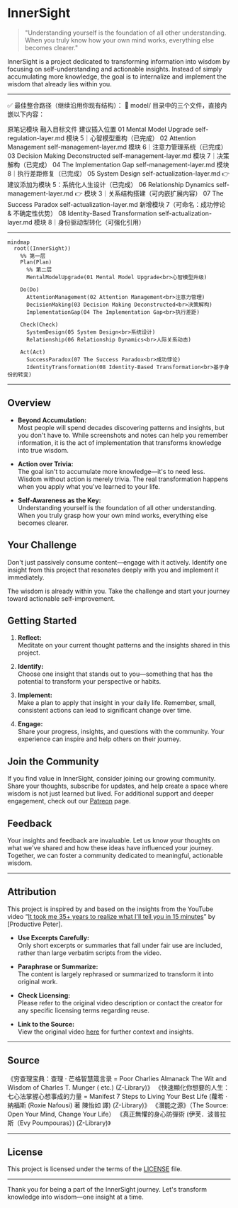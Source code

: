 # InnerSight

> "Understanding yourself is the foundation of all other understanding. When you truly know how your own mind works, everything else becomes clearer."

InnerSight is a project dedicated to transforming information into wisdom by focusing on self-understanding and actionable insights. Instead of simply accumulating more knowledge, the goal is to internalize and implement the wisdom that already lies within you.

---

✅ 最佳整合路径（继续沿用你现有结构）：
📁 model/ 目录中的三个文件，直接内嵌以下内容：

原笔记模块	融入目标文件	建议插入位置
01 Mental Model Upgrade	self-regulation-layer.md	模块 5｜心智模型重构（已完成）
02 Attention Management	self-management-layer.md	模块 6｜注意力管理系统（已完成）
03 Decision Making Deconstructed	self-management-layer.md	模块 7｜决策解构（已完成）
04 The Implementation Gap	self-management-layer.md	模块 8｜执行差距修复（已完成）
05 System Design	self-actualization-layer.md	👉 建议添加为模块 5：系统化人生设计（已完成）
06 Relationship Dynamics	self-management-layer.md	👉 模块 3｜关系结构搭建（可内嵌扩展内容）
07 The Success Paradox	self-actualization-layer.md	新增模块 7（可命名：成功悖论 & 不确定性优势）
08 Identity-Based Transformation	self-actualization-layer.md	模块 8｜身份驱动型转化（可强化引用）


---

```mermaid
mindmap
  root((InnerSight))
    %% 第一层
    Plan(Plan)
      %% 第二层
      MentalModelUpgrade(01 Mental Model Upgrade<br>心智模型升级)

    Do(Do)
      AttentionManagement(02 Attention Management<br>注意力管理)
      DecisionMaking(03 Decision Making Deconstructed<br>决策解构)
      ImplementationGap(04 The Implementation Gap<br>执行差距)

    Check(Check)
      SystemDesign(05 System Design<br>系统设计)
      Relationship(06 Relationship Dynamics<br>人际关系动态)

    Act(Act)
      SuccessParadox(07 The Success Paradox<br>成功悖论)
      IdentityTransformation(08 Identity-Based Transformation<br>基于身份的转变)
```

---

## Overview

- **Beyond Accumulation:**  
  Most people will spend decades discovering patterns and insights, but you don't have to. While screenshots and notes can help you remember information, it is the act of implementation that transforms knowledge into true wisdom.

- **Action over Trivia:**  
  The goal isn't to accumulate more knowledge—it's to need less. Wisdom without action is merely trivia. The real transformation happens when you apply what you've learned to your life.

- **Self-Awareness as the Key:**  
  Understanding yourself is the foundation of all other understanding. When you truly grasp how your own mind works, everything else becomes clearer.

## Your Challenge

Don't just passively consume content—engage with it actively. Identify one insight from this project that resonates deeply with you and implement it immediately.


The wisdom is already within you. Take the challenge and start your journey toward actionable self-improvement.



## Getting Started

1. **Reflect:**  
   Meditate on your current thought patterns and the insights shared in this project.

2. **Identify:**  
   Choose one insight that stands out to you—something that has the potential to transform your perspective or habits.

3. **Implement:**  
   Make a plan to apply that insight in your daily life. Remember, small, consistent actions can lead to significant change over time.

4. **Engage:**  
   Share your progress, insights, and questions with the community. Your experience can inspire and help others on their journey.

## Join the Community

If you find value in InnerSight, consider joining our growing community. Share your thoughts, subscribe for updates, and help create a space where wisdom is not just learned but lived. For additional support and deeper engagement, check out our [Patreon](#) page.

## Feedback

Your insights and feedback are invaluable. Let us know your thoughts on what we've shared and how these ideas have influenced your journey. Together, we can foster a community dedicated to meaningful, actionable wisdom.

---

## Attribution

This project is inspired by and based on the insights from the YouTube video “[It took me 35+ years to realize what I'll tell you in 15 minutes](https://www.youtube.com/watch?v=WfE7Cl8qyKA)” by [Productive Peter].

- **Use Excerpts Carefully:**  
  Only short excerpts or summaries that fall under fair use are included, rather than large verbatim scripts from the video.

- **Paraphrase or Summarize:**  
  The content is largely rephrased or summarized to transform it into original work.

- **Check Licensing:**  
  Please refer to the original video description or contact the creator for any specific licensing terms regarding reuse.

- **Link to the Source:**  
  View the original video [here](https://www.youtube.com/watch?v=WfE7Cl8qyKA) for further context and insights.


---

## Source  
《穷查理宝典：查理 · 芒格智慧箴言录 = Poor Charlies Almanack The Wit and Wisdom of Charles T. Munger ( etc.) (Z-Library)》
《快速顯化你想要的人生：七心法掌握心想事成的力量 = Manifest 7 Steps to Living Your Best Life (蘿希 · 納福斯 (Roxie Nafousi) 著  陳怡如 譯) (Z-Library)》
《潛能之源》（The Source: Open Your Mind, Change Your Life）
《真正無懼的身心防彈術 (伊芙．波普拉斯（Evy Poumpouras）) (Z-Library)》


---

## License

This project is licensed under the terms of the [LICENSE](./LICENSE) file.

---

Thank you for being a part of the InnerSight journey. Let's transform knowledge into wisdom—one insight at a time.
